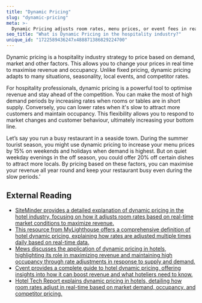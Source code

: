 ```yaml
---
title: "Dynamic Pricing"
slug: "dynamic-pricing"
meta: >-
  Dynamic Pricing adjusts room rates, menu prices, or event fees in real-time based on demand, occupancy, or other factors to maximise revenue and occupancy.
seo_title: "What is Dynamic Pricing in the hospitality industry?"
unique_id: "1722589436247x488871386829224700"
---
```


Dynamic pricing is a hospitality industry strategy to price based on demand, market and other factors. This allows you to change your prices in real time to maximise revenue and occupancy. Unlike fixed pricing, dynamic pricing adapts to many situations, seasonality, local events, and competitor rates.

For hospitality professionals, dynamic pricing is a powerful tool to optimise revenue and stay ahead of the competition. You can make the most of high demand periods by increasing rates when rooms or tables are in short supply. Conversely, you can lower rates when it's slow to attract more customers and maintain occupancy. This flexibility allows you to respond to market changes and customer behaviour, ultimately increasing your bottom line.

Let’s say you run a busy restaurant in a seaside town. During the summer tourist season, you might use dynamic pricing to increase your menu prices by 15% on weekends and holidays when demand is highest. But on quiet weekday evenings in the off season, you could offer 20% off certain dishes to attract more locals. By pricing based on these factors, you can maximise your revenue all year round and keep your restaurant busy even during the slow periods.'

## External Reading

- [SiteMinder provides a detailed explanation of dynamic pricing in the hotel industry, focusing on how it adjusts room rates based on real-time market conditions to maximize revenue.](https://www.siteminder.com/r/hotel-dynamic-pricing/#:~:text=Dynamic%20pricing%20is%20a%20pricing,the%20hotel%20can%20maximise%20revenue.)
- [This resource from MyLighthouse offers a comprehensive definition of hotel dynamic pricing, explaining how rates are adjusted multiple times daily based on real-time data.](https://www.mylighthouse.com/resources/blog/hotel-dynamic-pricing-defined)
- [Mews discusses the application of dynamic pricing in hotels, highlighting its role in maximizing revenue and maintaining high occupancy through rate adjustments in response to supply and demand.](https://www.mews.com/en/blog/dynamic-pricing-hotels)
- [Cvent provides a complete guide to hotel dynamic pricing, offering insights into how it can boost revenue and what hoteliers need to know.](https://www.cvent.com/en/blog/hospitality/hotel-dynamic-pricing-complete-guide)
- [Hotel Tech Report explains dynamic pricing in hotels, detailing how room rates adjust in real-time based on market demand, occupancy, and competitor pricing.](https://hoteltechreport.com/news/dynamic-pricing-hotels)